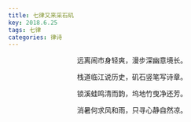 ```yaml
---
title: 七律又来采石矶
key: 2018.6.25
tags: 七律
categories: 律诗
---
```


<p align="center">远离闹市身轻爽，漫步深幽意境长。
</p>
<p align="center">栈道临江说历史，矶石竖笔写诗章。
</p>
<p align="center">锁溪蛙鸣清而韵，坞地竹曳净还芳。
</p>
<p align="center">消暑何求风和雨，只寻心静自然凉。
</p>
